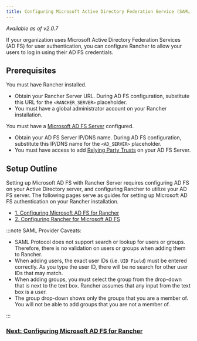 ```yaml
---
title: Configuring Microsoft Active Directory Federation Service (SAML)
---
```


<head>
  <link rel="canonical" href="https://ranchermanager.docs.rancher.com/pages-for-subheaders/configure-microsoft-ad-federation-service-saml"/>
</head>

_Available as of v2.0.7_

If your organization uses Microsoft Active Directory Federation Services (AD FS) for user authentication, you can configure Rancher to allow your users to log in using their AD FS credentials.

## Prerequisites

You must have Rancher installed.

- Obtain your Rancher Server URL. During AD FS configuration, substitute this URL for the `<RANCHER_SERVER>` placeholder.
- You must have a global administrator account on your Rancher installation.

You must have a [Microsoft AD FS Server](https://docs.microsoft.com/en-us/windows-server/identity/active-directory-federation-services) configured.

- Obtain your AD FS Server IP/DNS name. During AD FS configuration, substitute this IP/DNS name for the `<AD_SERVER>` placeholder.
- You must have access to add [Relying Party Trusts](https://docs.microsoft.com/en-us/windows-server/identity/ad-fs/operations/create-a-relying-party-trust) on your AD FS Server.

## Setup Outline

Setting up Microsoft AD FS with Rancher Server requires configuring AD FS on your Active Directory server, and configuring Rancher to utilize your AD FS server. The following pages serve as guides for setting up Microsoft AD FS authentication on your Rancher installation.

- [1. Configuring Microsoft AD FS for Rancher](configure-ms-adfs-for-rancher.md)
- [2. Configuring Rancher for Microsoft AD FS](configure-rancher-for-ms-adfs.md)

:::note SAML Provider Caveats:

- SAML Protocol does not support search or lookup for users or groups. Therefore, there is no validation on users or groups when adding them to Rancher.
- When adding users, the exact user IDs (i.e. `UID Field`) must be entered correctly. As you type the user ID, there will be no search for other  user IDs that may match.
- When adding groups, you must select the group from the drop-down that is next to the text box. Rancher assumes that any input from the text box is a user.
- The group drop-down shows only the groups that you are a member of. You will not be able to add groups that you are not a member of.

:::


### [Next: Configuring Microsoft AD FS for Rancher](configure-ms-adfs-for-rancher.md)
